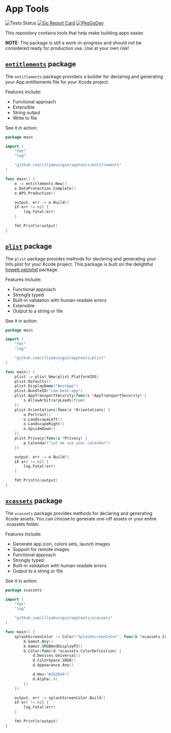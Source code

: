 # App Tools

<img src="https://github.com/illyabusigin/apptools/workflows/Tests/badge.svg" alt="Tests Status" /> [![Go Report Card](https://goreportcard.com/badge/github.com/illyabusigin/apptools)](https://goreportcard.com/report/github.com/illyabusigin/apptools) [![PkgGoDev](https://pkg.go.dev/badge/github.com/illyabusigin/apptools)](https://pkg.go.dev/github.com/illyabusigin/apptools)

This repository contains tools that help make building apps easier. 

**NOTE**: The package is still a work-in-progress and should not be considered ready for production use. Use at your own risk!

[`entitlements`](https://pkg.go.dev/github.com/illyabusigin/apptools/entitlements?tab=doc "API documentation") package
-------------------------------------------------------------------------------------------

The `entitlements` package providers a builder for declaring and generating your App.entitlements file for your Xcode project.

Features include:
- Functional approach
- Extensible
- String output
- Write to file

See it in action:

```go
package main

import (
	"fmt"
	"log"

	"github.com/illyabusigin/apptools/entitlements"
)

func main() {
	e := entitlements.New()
	e.DataProtection.Complete()
	e.APS.Production()

	output, err := e.Build()
	if err != nil {
		log.Fatal(err)
	}

	fmt.Println(output)
}
```


[`plist`](https://pkg.go.dev/github.com/illyabusigin/apptools/plist?tab=doc "API documentation") package
-------------------------------------------------------------------------------------------

The `plist` package provides methods for declaring and generating your Info.plist for your Xcode project. This package is built on the delightful [howett.net/plist](https://github.com/DHowett/go-plist) package.

Features include:
- Functional approach 
- Strongly typed
- Built-in validation with human-readale errors
- Extensible
- Output to a string or file

See it in action:

```go
package main

import (
	"fmt"
	"log"

	"github.com/illyabusigin/apptools/plist"
)

func main() {
	plist := plist.New(plist.PlatformIOS)
	plist.Defaults()
	plist.DisplayName("BestApp")
	plist.BundleID("com.best.app")
	plist.AppTransportSecurity(func(s *AppTransportSecurity) {
		s.AllowArbitraryLoads(true)
	})
	plist.Orientations(func(o *Orientations) {
		o.Portrait()
		o.LandscapeLeft()
		o.LandscapeRight()
		o.UpsideDown()
	})
	plist.Privacy(func(p *Privacy) {
		p.Calendar("Let me use your calendar")
	})

	output, err := e.Build()
	if err != nil {
		log.Fatal(err)
	}

	fmt.Println(output)
}
```


[`xcassets`](https://pkg.go.dev/github.com/illyabusigin/apptools/xcassets?tab=doc "API documentation") package
-------------------------------------------------------------------------------------------

The `xcassets` package provides methods for declaring and generating Xcode assets. You can choose to generate one-off assets or your entire .xcassets folder.

Features include:
- Generate app icon, colors sets, launch images
- Support for remote images
- Functional approach 
- Strongly typed
- Built-in validation with human-readale errors
- Output to a string or file

See it in action:

```go
package xcassets

import (
	"fmt"
	"log"

	"github.com/illyabusigin/apptools/xcassets"
)

func main() {
	splashScreenColor := Color("SplashScreenColor", func(b *xcassets.ColorBuilder) {
		b.Gamut.Any()
		b.Gamut.SRGBAndDisplayP3()
		b.Color(func(d *xcassets.ColorDefinition) {
			d.Devices.Universal()
			d.ColorSpace.SRGB()
			d.Appearance.Any()

			d.Hex("#262D44")
			d.Alpha(.4)
		})
	})

	output, err := splashScreenColor.Build()
	if err != nil {
		log.Fatal(err)
	}

	fmt.Println(output)
}

```
